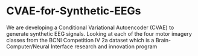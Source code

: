 # CVAE-for-Synthetic-EEGs
We are developing a Conditional Variational Autoencoder (CVAE) to generate synthetic EEG signals. Looking at each of the four motor imagery classes from the BCNI Competition IV 2a dataset which is a Brain-Computer/Neural Interface research and innovation program
